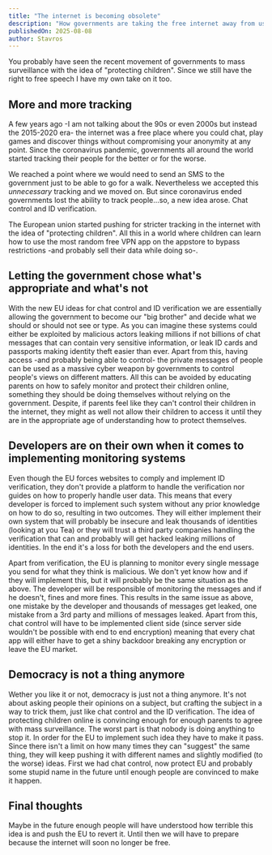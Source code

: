 ```yaml
---
title: "The internet is becoming obsolete"
description: "How governments are taking the free internet away from us."
publishedOn: 2025-08-08
author: Stavros
---
```


You probably have seen the recent movement of governments to mass surveillance with the idea of "protecting children". Since we still have the right to free speech I have my own take on it too.

## More and more tracking

A few years ago -I am not talking about the 90s or even 2000s but instead the 2015-2020 era- the internet was a free place where you could chat, play games and discover things without compromising your anonymity at any point. Since the coronavirus pandemic, governments all around the world started tracking their people for the better or for the worse.

We reached a point where we would need to send an SMS to the government just to be able to go for a walk. Nevertheless we accepted this *unnecessary* tracking and we moved on. But since coronavirus ended governments lost the ability to track people...so, a new idea arose. Chat control and ID verification.

The European union started pushing for stricter tracking in the internet with the idea of "protecting children". All this in a world where children can learn how to use the most random free VPN app on the appstore to bypass restrictions -and probably sell their data while doing so-.

## Letting the government chose what's appropriate and what's not

With the new EU ideas for chat control and ID verification we are essentially allowing the government to become our "big brother" and decide what we should or should not see or type. As you can imagine these systems could either be exploited by malicious actors leaking millions if not billions of chat messages that can contain very sensitive information, or leak ID cards and passports making identity theft easier than ever. Apart from this, having access -and probably being able to control- the private messages of people can be used as a massive cyber weapon by governments to control people's views on different matters. All this can be avoided by educating parents on how to safely monitor and protect their children online, something they should be doing themselves without relying on the government. Despite, if parents feel like they can't control their children in the internet, they might as well not allow their children to access it until they are in the appropriate age of understanding how to protect themselves.

## Developers are on their own when it comes to implementing monitoring systems

Even though the EU forces websites to comply and implement ID verification, they don't provide a platform to handle the verification nor guides on how to properly handle user data. This means that every developer is forced to implement such system without any prior knowledge on how to do so, resulting in two outcomes. They will either implement their own system that will probably be insecure and leak thousands of identities (looking at you Tea) or they will trust a third party companies handling the verification that can and probably will get hacked leaking millions of identities. In the end it's a loss for both the developers and the end users.

Apart from verification, the EU is planning to monitor every single message you send for what they think is malicious. We don't yet know how and if they will implement this, but it will probably be the same situation as the above. The developer will be responsible of monitoring the messages and if he doesn't, fines and more fines. This results in the same issue as above, one mistake by the developer and thousands of messages get leaked, one mistake from a 3rd party and millions of messages leaked. Apart from this, chat control will have to be implemented client side (since server side wouldn't be possible with end to end encryption) meaning that every chat app will either have to get a shiny backdoor breaking any encryption or leave the EU market.

## Democracy is not a thing anymore

Wether you like it or not, democracy is just not a thing anymore. It's not about asking people their opinions on a subject, but crafting the subject in a way to trick them, just like chat control and the ID verification. The idea of protecting children online is convincing enough for enough parents to agree with mass surveillance. The worst part is that nobody is doing anything to stop it. In order for the EU to implement such idea they have to make it pass. Since there isn't a limit on how many times they can "suggest" the same thing, they will keep pushing it with different names and slightly modified (to the worse) ideas. First we had chat control, now protect EU and probably some stupid name in the future until enough people are convinced to make it happen.

## Final thoughts

Maybe in the future enough people will have understood how terrible this idea is and push the EU to revert it. Until then we will have to prepare because the internet will soon no longer be free.